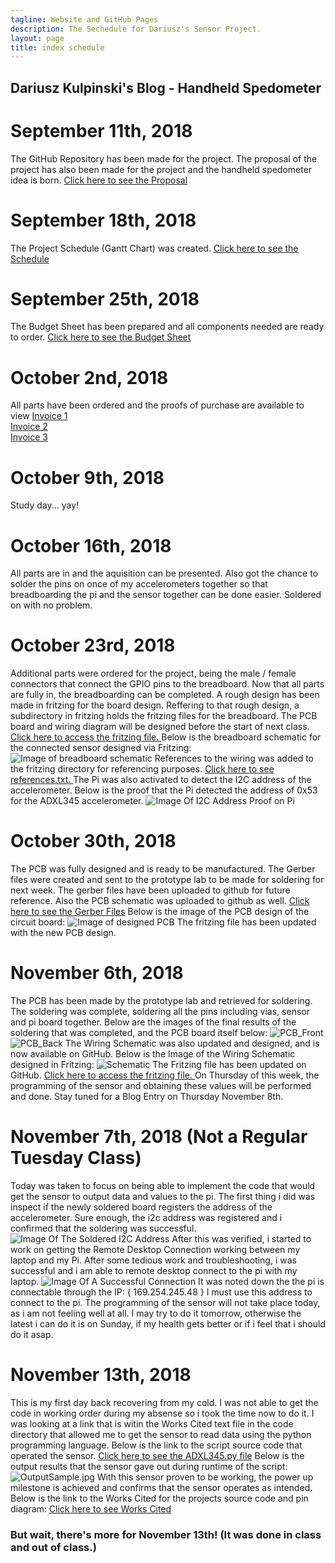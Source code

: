 ```yaml
---
tagline: Website and GitHub Pages
description: The Sechedule for Dariusz's Sensor Project.
layout: page
title: index schedule
---
```


Dariusz Kulpinski's Blog - Handheld Spedometer
----------------------------------------------

# September 11th, 2018

The GitHub Repository has been made for the project. The proposal of the project has also been made for the project
and the handheld spedometer idea is born. [Click here to see the Proposal](https://github.com/BlueDaroosh/handheldSpedometer/blob/master/Documentation/ProposalContentStudentNameRev02.xlsx)

# September 18th, 2018

The Project Schedule (Gantt Chart) was created. [Click here to see the Schedule](https://github.com/BlueDaroosh/handheldSpedometer/blob/master/Documentation/Accelerometer%20Project.mpp)

# September 25th, 2018

The Budget Sheet has been prepared and all components needed are ready to order.
[Click here to see the Budget Sheet](https://github.com/BlueDaroosh/handheldSpedometer/blob/master/Documentation/PartCostSheetForSpeedometer.xlsx)

# October 2nd, 2018

All parts have been ordered and the proofs of purchase are available to view
[Invoice 1](https://github.com/BlueDaroosh/handheldSpedometer/blob/master/Documentation/invoice1.png)  
[Invoice 2](https://github.com/BlueDaroosh/handheldSpedometer/blob/master/Documentation/invoice2.png)  
[Invoice 3](https://github.com/BlueDaroosh/handheldSpedometer/blob/master/Documentation/invoice3.png)

# October 9th, 2018
Study day... yay!

# October 16th, 2018
All parts are in and the aquisition can be presented. Also got the chance to solder the pins on once of my accelerometers together so that breadboarding the pi and the sensor together can be done easier. Soldered on with no problem.

# October 23rd, 2018
Additional parts were ordered for the project, being the male / female connectors that connect the GPIO pins to the breadboard. Now that all parts are fully in, the breadboarding can be completed. A rough design has been made in fritzing for the board design. Reffering to that rough design, a subdirectory in fritzing holds the fritzing files for the breadboard. The PCB board and wiring diagram will be designed before the start of next class. [Click here to access the fritzing file. ](https://github.com/BlueDaroosh/handheldSpedometer/blob/master/fritzing/handheldspedo.fzz)
Below is the breadboard schematic for the connected sensor designed via Fritzing:
![Image of breadboard schematic](https://github.com/BlueDaroosh/handheldSpedometer/blob/master/fritzing/handheldspedo_bb.jpg)
References to the wiring was added to the fritzing directory for referencing purposes. [Click here to see references.txt. ](https://github.com/BlueDaroosh/handheldSpedometer/blob/master/fritzing/wiringreferences.txt)
The Pi was also activated to detect the I2C address of the accelerometer. Below is the proof that the Pi detected the address of 0x53 for the ADXL345 accelerometer.
![Image Of I2C Address Proof on Pi](https://github.com/BlueDaroosh/handheldSpedometer/blob/master/Documentation/image1.JPG)

# October 30th, 2018
The PCB was fully designed and is ready to be manufactured. The Gerber files were created and sent to the prototype lab to be made for soldering for next week. The gerber files have been uploaded to github for future reference. Also the PCB schematic was uploaded to github as well. [Click here to see the Gerber Files](https://github.com/BlueDaroosh/handheldSpedometer/tree/master/GerberFiles)
Below is the image of the PCB design of the circuit board:
![Image of designed PCB](https://github.com/BlueDaroosh/handheldSpedometer/blob/master/fritzing/handheldspedo_pcb.jpg)
The fritzing file has been updated with the new PCB design.

# November 6th, 2018
The PCB has been made by the prototype lab and retrieved for soldering. The soldering was complete, soldering all the pins including vias, sensor and pi board together. Below are the images of the final results of the soldering that was completed, and the PCB board itself below:
![PCB_Front](https://github.com/BlueDaroosh/handheldSpedometer/blob/master/Documentation/PCB_Front.JPG)
![PCB_Back](https://github.com/BlueDaroosh/handheldSpedometer/blob/master/Documentation/PCB_Back.JPG)
The Wiring Schematic was also updated and designed, and is now available on GitHub. Below is the Image of the Wiring Schematic designed in Fritzing:
![Schematic](https://github.com/BlueDaroosh/handheldSpedometer/blob/master/fritzing/handheldspedo_schem.jpg)
The Fritzing file has been updated on GitHub. [Click here to access the fritzing file. ](https://github.com/BlueDaroosh/handheldSpedometer/blob/master/fritzing/handheldspedo.fzz)
On Thursday of this week, the programming of the sensor and obtaining these values will be performed and done. Stay tuned for a Blog Entry on Thursday November 8th.

# November 7th, 2018 (Not a Regular Tuesday Class)
Today was taken to focus on being able to implement the code that would get the sensor to output data and values to the pi. The first thing i did was inspect if the newly soldered board registers the address of the accelerometer. Sure enough, the i2c address was registered and i confirmed that the soldering was successful.
![Image Of The Soldered I2C Address](https://github.com/BlueDaroosh/handheldSpedometer/blob/master/Documentation/IMG_9533.JPG)
After this was verified, i started to work on getting the Remote Desktop Connection working between my laptop and my Pi. After some tedious work and troubleshooting, i was successful and i am able to remote desktop connect to the pi with my laptop.
![Image Of A Successful Connection](https://github.com/BlueDaroosh/handheldSpedometer/blob/master/Documentation/IMG_9534.JPG)
It was noted down the the pi is connectable through the IP: { 169.254.245.48 } I must use this address to connect to the pi. The programming of the sensor will not take place today, as i am not feeling well at all. I may try to do it tomorrow, otherwise the latest i can do it is on Sunday, if my health gets better or if i feel that i should do it asap.

# November 13th, 2018
This is my first day back recovering from my cold. I was not able to get the code in working order during my absense so i took the time now to do it. I was looking at a link that is witin the Works Cited text file in the code directory that allowed me to get the sensor to read data using the python programming language. Below is the link to the script source code that operated the sensor.
[Click here to see the ADXL345.py file](https://github.com/BlueDaroosh/handheldSpedometer/blob/master/Code/ADXL345.py)
Below is the output results that the sensor gave out during runtime of the script:
![OutputSample.jpg](https://github.com/BlueDaroosh/handheldSpedometer/blob/master/Code/OutputCapture.JPG)
With this sensor proven to be working, the power up milestone is achieved and confirms that the sensor operates as intended. Below is the link to the Works Cited for the projects source code and pin diagram:
[Click here to see Works Cited](https://github.com/BlueDaroosh/handheldSpedometer/blob/master/Code/WorksCited)

### But wait, there's more for November 13th! (It was done in class and out of class.)


